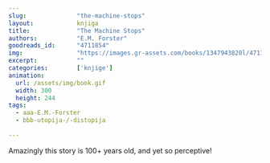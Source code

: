 ```yaml
---
slug:              "the-machine-stops"
layout:            knjiga
title:             "The Machine Stops"
authors:           "E.M. Forster"
goodreads_id:      "4711854"
img:               "https://images.gr-assets.com/books/1347943820l/4711854.jpg"
excerpt:           ""
categories:        ['knjige']
animation:
  url: /assets/img/book.gif
  width: 300
  height: 244
tags:
  - aaa-E.M.-Forster
  - bbb-utopija-/-distopija
  
---
```


Amazingly this story is 100+ years old, and yet so perceptive! 